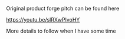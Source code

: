 Original product forge pitch can be found here 
  
  https://youtu.be/slRXwPlvoHY

More details to follow when I have some time
